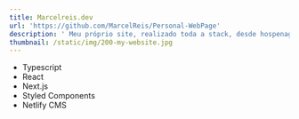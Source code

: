 ```yaml
---
title: Marcelreis.dev
url: 'https://github.com/MarcelReis/Personal-WebPage'
description: ' Meu próprio site, realizado toda a stack, desde hospenagem, DNS ao front e backend'
thumbnail: /static/img/200-my-website.jpg
---
```

* Typescript
* React
* Next.js
* Styled Components
* Netlify CMS

